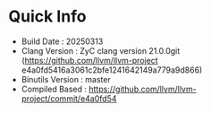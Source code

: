 # Quick Info
* Build Date : 20250313
* Clang Version : ZyC clang version 21.0.0git (https://github.com/llvm/llvm-project e4a0fd5416a3061c2bfe1241642149a779a9d866)
* Binutils Version : master
* Compiled Based : https://github.com/llvm/llvm-project/commit/e4a0fd54

